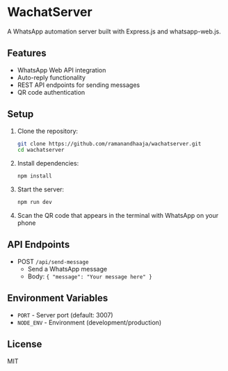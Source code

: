 # WachatServer

A WhatsApp automation server built with Express.js and whatsapp-web.js.

## Features

- WhatsApp Web API integration
- Auto-reply functionality
- REST API endpoints for sending messages
- QR code authentication

## Setup

1. Clone the repository:
   ```bash
   git clone https://github.com/ramanandhaaja/wachatserver.git
   cd wachatserver
   ```

2. Install dependencies:
   ```bash
   npm install
   ```

3. Start the server:
   ```bash
   npm run dev
   ```

4. Scan the QR code that appears in the terminal with WhatsApp on your phone

## API Endpoints

- POST `/api/send-message`
  - Send a WhatsApp message
  - Body: `{ "message": "Your message here" }`

## Environment Variables

- `PORT` - Server port (default: 3007)
- `NODE_ENV` - Environment (development/production)

## License

MIT
